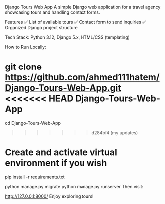 Django Tours Web App
A simple Django web application for a travel agency showcasing tours and handling contact forms.

Features
✅ List of available tours
✅ Contact form to send inquiries
✅ Organized Django project structure

Tech Stack:
Python 3.12, 
Django 5.x, 
HTML/CSS (templating)

How to Run Locally:

git clone https://github.com/ahmed111hatem/Django-Tours-Web-App.git
<<<<<<< HEAD
 Django-Tours-Web-App
=======
cd Django-Tours-Web-App
>>>>>>> d284bf4 (my updates)

# Create and activate virtual environment if you wish
pip install -r requirements.txt

python manage.py migrate
python manage.py runserver
Then visit:

http://127.0.0.1:8000/
Enjoy exploring tours!

